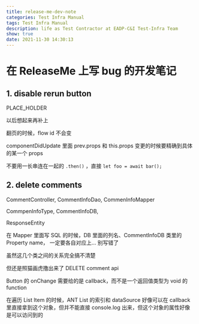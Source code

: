 ```yaml
---
title: release-me-dev-note
categories: Test Infra Manual
tags: Test Infra Manual
description: life as Test Contractor at EADP-C&I Test-Infra Team
show: true
date: 2021-11-30 14:30:13
---
```

# 在 ReleaseMe 上写 bug 的开发笔记

## 1. disable rerun button

PLACE_HOLDER

以后想起来再补上

翻页的时候，flow id 不会变

componentDidUpdate 里面 prev.props 和 this.props 变更的时候要精确到具体的某一个 props

不要用一长串连在一起的 `.then()` ，直接 `let foo = await bar();`

## 2. delete comments

CommentController, CommentInfoDao, CommenInfoMapper

CommpenInfoType, CommentInfoDB,

ResponseEntity

在 Mapper 里面写 SQL 的时候，DB 里面的列名、CommentInfoDB 类里的 Property name， 一定要各自对应上… 别写错了

虽然这几个类之间的关系完全搞不清楚

但还是照猫画虎撸出来了 DELETE comment api

Button 的 onChange 需要给的是 callback，而不是一个返回值类型为 void 的 function

在遍历 List Item 的时候，ANT List 的索引和 dataSource 好像可以在 callback 里直接拿到这个对象，但并不能直接 console.log 出来，但这个对象的属性好像是可以访问到的